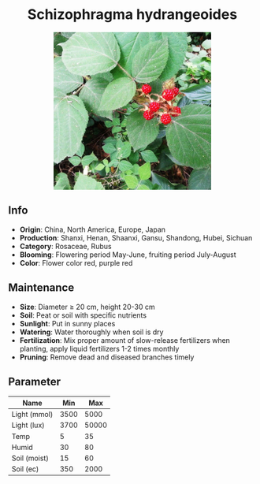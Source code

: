 <h1 align='center'>Schizophragma hydrangeoides</h1>
<p align="center">
    <img 
        align='center'
        width='320'
        src="../images/schizophragma hydrangeoides.png" 
        alt='Schizophragma hydrangeoides' />
</p>

## Info

 - **Origin**: China, North America, Europe, Japan
 - **Production**: Shanxi, Henan, Shaanxi, Gansu, Shandong, Hubei, Sichuan
 - **Category**: Rosaceae, Rubus
 - **Blooming**: Flowering period May-June, fruiting period July-August
 - **Color**: Flower color red, purple red

## Maintenance

 - **Size**: Diameter ≥ 20 cm, height 20-30 cm
 - **Soil**: Peat or soil with specific nutrients
 - **Sunlight**: Put in sunny places
 - **Watering**: Water thoroughly when soil is dry
 - **Fertilization**: Mix proper amount of slow-release fertilizers when planting, apply liquid fertilizers 1-2 times monthly
 - **Pruning**: Remove dead and diseased branches timely

## Parameter

| Name         | Min  | Max   |
|--------------|------|-------|
| Light (mmol) | 3500 | 5000  |
| Light (lux)  | 3700 | 50000 |
| Temp         | 5    | 35    |
| Humid        | 30   | 80    |
| Soil (moist) | 15   | 60    |
| Soil (ec)    | 350  | 2000  |